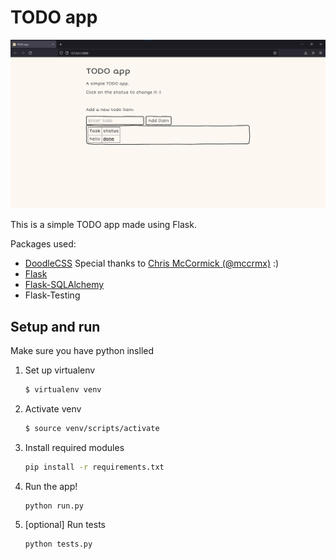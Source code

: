 # TODO app

<img src="./preview.png">

This is a simple TODO app made using Flask.

Packages used:
- [DoodleCSS](https://github.com/chr15m/DoodleCSS) Special thanks to [Chris McCormick (@mccrmx)](https://twitter.com/mccrmx) :)
- [Flask](https://flask.palletsprojects.com/en/2.0.x/)
- [Flask-SQLAlchemy](https://flask-sqlalchemy.palletsprojects.com/en/2.x/)
- Flask-Testing


## Setup and run

Make sure you have python inslled

1. Set up virtualenv
    ```bash
    $ virtualenv venv
    ```
2. Activate venv
    ```bash
    $ source venv/scripts/activate
    ```
3. Install required modules
    ```bash
    pip install -r requirements.txt
    ```
4. Run the app!
    ```bash
    python run.py
    ```
5. [optional] Run tests
    ```bash
    python tests.py
    ```
